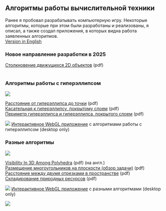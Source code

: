 
## Алгоритмы работы вычислительной техники

Ранее я пробовал разрабатывать компьютерную игру. Некоторые алгоритмы, которые при этом были разработаны и реализованы, я описал, а также создал приложения, в которых видна работа заявленных алгоритмов.<br>
[Version in English](/)

### Новое направление разработки в 2025

[Столкновение движущихся 2D объектов](https://apingis.github.io/papers/ru/MovingObjects2D-Overview-202501-ru.pdf) (pdf)<br>
<br>

### Алгоритмы работы с гиперэллипсом

[<img src="https://apingis.github.io/img/hypercylinder1a.jpg">](https://apingis.github.io/img/hypercylinder1a-big.jpg)

[Расстояние от гиперэллипса до точки](https://apingis.github.io/papers/ru/Hyperellipse-ClosestPoint-202403-4-ru.pdf) (pdf)<br>
[Касательная к гиперэллипсу, покрытому слоем](https://apingis.github.io/papers/ru/CoatedHyperellipse-TangentPoint-202403-4-ru.pdf) (pdf)<br>
[Периметр гиперэллипса и гиперэллипса, покрытого слоем](https://apingis.github.io/papers/ru/Hyperellipse-Perimeter-202403-4-ru.pdf) (pdf)

[<img src="https://apingis.github.io/img/check-mark-green.png">](https://apingis.github.io/v2/index-demo1.html?lang=ru) [Интерактивное WebGL приложение](https://apingis.github.io/v2/index-demo1.html?lang=ru) с алгоритмами работы с гиперэллипсом (desktop only)
<br>

### Разные алгоритмы

[<img src="https://apingis.github.io/img/intersections.png">](https://apingis.github.io/img/intersections-big.png)

[Visibility In 3D Among Polyhedra](https://apingis.github.io/papers/VisibilityIn3DAmongPolyhedra-202406-2.pdf) (pdf) (на англ.)<br>
[Размещение многоугольников на плоскости (обзор задачи)](https://apingis.github.io/papers/ru/PolygonPlacement-Overview-202412-ru.pdf) (pdf)<br>
[Расстояние между двумя отрезками в пространстве](https://apingis.github.io/papers/ru/Segments3D-202507-2-ru.pdf) (pdf)<br>
[Складирование природных ресурсов](https://apingis.github.io/papers/ru/LogStorage-202508-ru.pdf) (pdf)<br>

[<img src="https://apingis.github.io/img/check-mark-green.png">](https://apingis.github.io/v2/index-demo2.html?lang=ru) [Интерактивное WebGL приложение](https://apingis.github.io/v2/index-demo2.html?lang=ru) с разными алгоритмами (desktop only)



[<img src="https://apingis.github.io/img/supportme.png">](https://www.patreon.com/apingis)

